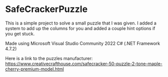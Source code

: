 # SafeCrackerPuzzle
This is a simple project to solve a small puzzle that I was given. I added a system to add up the columns for you and added a couple hint options if you get stuck.

Made using Microsoft Visual Studio Community 2022 C# (.NET Framework 4.7.2)

Here is a link to the puzzles manufacturer:  
https://www.creativecrafthouse.com/safecracker-50-puzzle-2-tone-maple-cherry-premium-model.html
